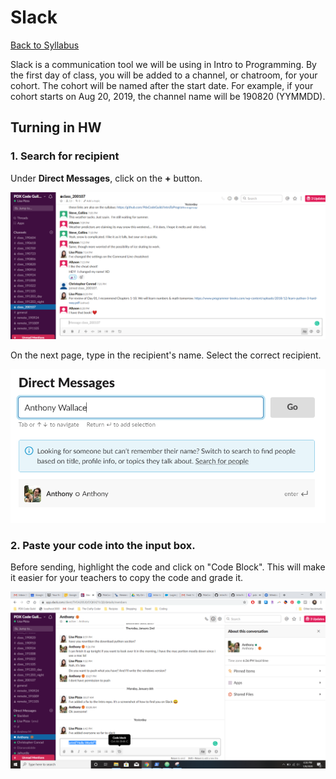 # Slack
[Back to Syllabus](../README.md)

Slack is a communication tool we will be using in Intro to Programming. By the first day of class, you will be added to a channel, or chatroom, for your cohort. The cohort will be named after the start date. For example, if your cohort starts on Aug 20, 2019, the channel name will be 190820 (YYMMDD).

## Turning in HW
### 1. Search for recipient

Under **Direct Messages**, click on the **+** button.

![alt text](/resources/slack/slack-direct.png)

On the next page, type in the recipient's name. Select the correct recipient.

![alt text](/resources/slack/slack-anthony.PNG)

### 2. Paste your code into the input box.
Before sending, highlight the code and click on "Code Block". This will make it easier for your teachers to copy the code and grade it.

![alt text](/resources/slack/slack-codeblock.png)